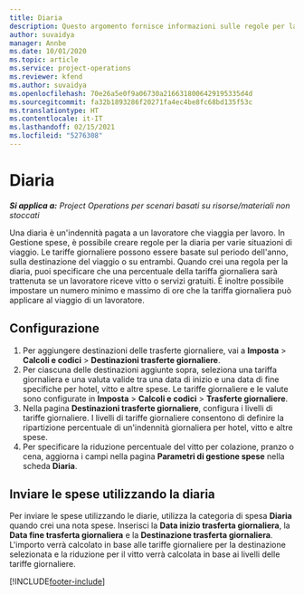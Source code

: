```yaml
---
title: Diaria
description: Questo argomento fornisce informazioni sulle regole per la diaria utilizzate in Gestione spese.
author: suvaidya
manager: Annbe
ms.date: 10/01/2020
ms.topic: article
ms.service: project-operations
ms.reviewer: kfend
ms.author: suvaidya
ms.openlocfilehash: 70e26a5e0f9a06730a2166318006429195335d4d
ms.sourcegitcommit: fa32b1893286f20271fa4ec4be8fc68bd135f53c
ms.translationtype: HT
ms.contentlocale: it-IT
ms.lasthandoff: 02/15/2021
ms.locfileid: "5276308"
---
```

# <a name="per-diems"></a>Diaria

_**Si applica a:** Project Operations per scenari basati su risorse/materiali non stoccati_


Una diaria è un'indennità pagata a un lavoratore che viaggia per lavoro. In Gestione spese, è possibile creare regole per la diaria per varie situazioni di viaggio. Le tariffe giornaliere possono essere basate sul periodo dell'anno, sulla destinazione del viaggio o su entrambi. Quando crei una regola per la diaria, puoi specificare che una percentuale della tariffa giornaliera sarà trattenuta se un lavoratore riceve vitto o servizi gratuiti. È inoltre possibile impostare un numero minimo e massimo di ore che la tariffa giornaliera può applicare al viaggio di un lavoratore.

## <a name="configuration"></a>Configurazione 

1. Per aggiungere destinazioni delle trasferte giornaliere, vai a **Imposta** > **Calcoli e codici** > **Destinazioni trasferte giornaliere**.
2. Per ciascuna delle destinazioni aggiunte sopra, seleziona una tariffa giornaliera e una valuta valide tra una data di inizio e una data di fine specifiche per hotel, vitto e altre spese. Le tariffe giornaliere e le valute sono configurate in **Imposta** > **Calcoli e codici** > **Trasferte giornaliere**.
3. Nella pagina **Destinazioni trasferte giornaliere**, configura i livelli di tariffe giornaliere. I livelli di tariffe giornaliere consentono di definire la ripartizione percentuale di un'indennità giornaliera per hotel, vitto e altre spese. 
4. Per specificare la riduzione percentuale del vitto per colazione, pranzo o cena, aggiorna i campi nella pagina **Parametri di gestione spese** nella scheda **Diaria**. 
    
## <a name="submit-expenses-using-per-diem"></a>Inviare le spese utilizzando la diaria
Per inviare le spese utilizzando le diarie, utilizza la categoria di spesa **Diaria** quando crei una nota spese. Inserisci la **Data inizio trasferta giornaliera**, la **Data fine trasferta giornaliera** e la **Destinazione trasferta giornaliera**. L'importo verrà calcolato in base alle tariffe giornaliere per la destinazione selezionata e la riduzione per il vitto verrà calcolata in base ai livelli delle tariffe giornaliere.


[!INCLUDE[footer-include](../includes/footer-banner.md)]